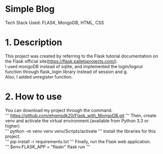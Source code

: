 Simple Blog
===========
Tech Stack Used: FLASK, MongoDB, HTML, CSS

# 1. Description
This project was created by referring to the Flask tutorial documentation on the Flask official site(https://flask.palletsprojects.com/).   
I used mongoDB instead of sqlite, and implemented the login/logout function through flask_login library instead of session and g.   
Also, I added unregister function.   

# 2. How to use
You can download my project through the command.   
'''
https://github.com/ehgmsdk20/Flask_with_MongoDB.git
'''
Then, create venv and activate the virtual environment.(available from Python 3.3 or higher)   
'''
python -m venv venv
venv/Scripts/activate
'''
Install the libraries for this project.   
'''
pip install -r requirements.txt
'''
Finally, run the Flask web application.   
'''
$env:FLASK_APP = "flaskr"
flask run
'''
